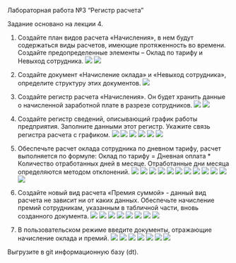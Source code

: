 Лабораторная работа №3 “Регистр расчета”

Задание основано на лекции 4.

1. Создайте план видов расчета «Начисления», в нем будут содержаться виды расчетов, имеющие протяженность во времени. Создайте предопределенные элементы – Оклад по тарифу и Невыход сотрудника.
![](img/Screenshot_1.png) 
![](img/Screenshot_2.png) 
2. Создайте документ «Начисление оклада» и «Невыход сотрудника», определите структуру этих документов.
![](img/Screenshot_3.png) 
3. Создайте регистр расчета «Начисления». Он будет хранить данные о начисленной заработной плате в разрезе сотрудников.
![](img/Screenshot_8.png) 
![](img/Screenshot_9.png) 

4. Создайте регистр сведений, описывающий график работы предприятия. Заполните данными этот регистр. Укажите связь регистра расчета с графиком.
![](img/Screenshot_4.png) 
![](img/Screenshot_5.png) 
![](img/Screenshot_6.png) 
![](img/Screenshot_7.png) 
![](img/Screenshot_12.png) 
![](img/Screenshot_13.png) 

5. Обеспечьте расчет оклада сотрудника по дневном тарифу, расчет выполняется по формуле: Оклад по тарифу = Дневная оплата * Количество отработанных дней в месяце. Отработанные дни месяца определяются методом отклонений. 
![](img/Screenshot_14.png) 
![](img/Screenshot_15.png) 
![](img/Screenshot_16.png) 
![](img/Screenshot_17.png) 
![](img/Screenshot_18.png) 
![](img/Screenshot_19.png) 
![](img/Screenshot_20.png) 
![](img/Screenshot_21.png) 
![](img/Screenshot_22.png) 
![](img/Screenshot_23.png) 
![](img/Screenshot_24.png) 
![](img/Screenshot_25.png) 

6. Создайте новый вид расчета «Премия суммой» - данный вид расчета не зависит ни от каких данных. Обеспечьте начисление премий сотрудникам, указанным в табличной части, вновь созданного документа.
![](img/Screenshot_26.png) 
![](img/Screenshot_27.png) 
![](img/Screenshot_28.png) 
![](img/Screenshot_29.png) 
![](img/Screenshot_30.png) 
![](img/Screenshot_31.png) 
![](img/Screenshot_32.png) 
![](img/Screenshot_33.png) 

7. В пользовательском режиме введите документы, отражающие начисление оклада и премий.
![](img/Screenshot_34.png) 
![](img/Screenshot_35.png) 
![](img/Screenshot_36.png) 
![](img/Screenshot_37.png) 
![](img/Screenshot_38.png) 
![](img/Screenshot_39.png) 
![](img/Screenshot_40.png) 

Выгрузите в git информационную базу (dt). 
